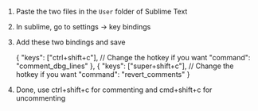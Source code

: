 1. Paste the two files in the `User` folder of Sublime Text
2. In sublime, go to settings -> key bindings
3. Add these two bindings and save

    {
    "keys": ["ctrl+shift+c"],  // Change the hotkey if you want
    "command": "comment_dbg_lines"
    },
    {
    "keys": ["super+shift+c"],  // Change the hotkey if you want
    "command": "revert_comments"
    }
4. Done, use ctrl+shift+c for commenting and cmd+shift+c for uncommenting
